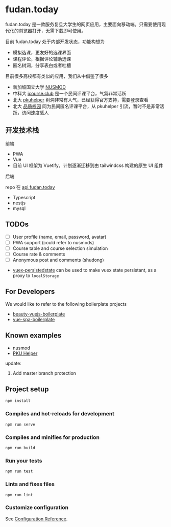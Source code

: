 # fudan.today

fudan.today 是一款服务复旦大学生的网页应用，主要面向移动端。只需要使用现代化的浏览器打开，无需下载即可使用。

目前 fudan.today 处于内部开发状态，功能构想为

* 模拟选课，更友好的选课界面
* 课程评论，根据评论辅助选课
* 匿名树洞，分享表白或者吐槽

目前很多高校都有类似的应用，我们从中借鉴了很多

* 新加坡国立大学 [NUSMOD](https://nusmods.com/)
* 中科大 [icourse.club](https://icourse.club/) 是一个民间评课平台，气氛非常活跃
* 北大 [pkuhelper](https://pkuhelper.pku.edu.cn/hole/) 树洞非常有人气，已经获得官方支持，需要登录查看
* 北大 [品质校园](https://courses.pinzhixiaoyuan.com/) 同为民间匿名评课平台，从 pkuhelper 引流，暂时不是非常活跃，访问速度感人

## 开发技术栈

前端

* PWA
* Vue
* 目前 UI 框架为 Vuetify，计划逐渐迁移到由 tailwindcss 构建的原生 UI 组件

后端

repo 在 [api.fudan.today](https://github.com/ichn-hu/api.fudan.today)

* Typescript
* nestjs
* mysql

## TODOs

* [ ] User profile (name, email, password, avatar)
* [ ] PWA support (could refer to nusmods)
* [ ] Course table and course selection simulation
* [ ] Course rate & comments
* [ ] Anonymous post and comments (shudong)

* [vuex-persistedstate](https://github.com/robinvdvleuten/vuex-persistedstate) can be used to make vuex state persistant, as a proxy to `localStorage`

## For Developers

We would like to refer to the following boilerplate projects

* [beauty-vuejs-boilerplate](https://github.com/zmts/beauty-vuejs-boilerplate)
* [vue-spa-boilerplate](https://github.com/jishcem/vue-spa-boilerplate)

## Known examples

* nusmod
* [PKU Helper](https://ckcz123.com/applications/pkuhelper/)


update:

1. Add master branch protection

## Project setup
```
npm install
```

### Compiles and hot-reloads for development
```
npm run serve
```

### Compiles and minifies for production
```
npm run build
```

### Run your tests
```
npm run test
```

### Lints and fixes files
```
npm run lint
```

### Customize configuration
See [Configuration Reference](https://cli.vuejs.org/config/).

